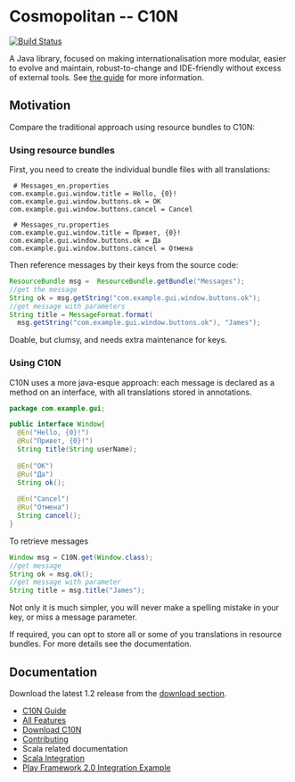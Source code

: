 Cosmopolitan -- C10N
====================
[![Build Status](https://travis-ci.org/rodionmoiseev/c10n.svg?branch=master)](https://travis-ci.org/rodionmoiseev/c10n)

A Java library, focused on making internationalisation more modular, easier
to evolve and maintain, robust-to-change and IDE-friendly without excess of
external tools. See [the guide][C10NGuide] for more information.

Motivation
----------

Compare the traditional approach using resource bundles to C10N:

### Using resource bundles

First, you need to create the individual bundle files with all translations:

```
 # Messages_en.properties
com.example.gui.window.title = Hello, {0}!
com.example.gui.window.buttons.ok = OK
com.example.gui.window.buttons.cancel = Cancel
```

```
 # Messages_ru.properties
com.example.gui.window.title = Привет, {0}!
com.example.gui.window.buttons.ok = Да
com.example.gui.window.buttons.cancel = Отмена
```

Then reference messages by their keys from the source code:

```java
ResourceBundle msg =  ResourceBundle.getBundle("Messages");
//get the message
String ok = msg.getString("com.example.gui.window.buttons.ok");
//get message with parameters
String title = MessageFormat.format(
  msg.getString("com.example.gui.window.buttons.ok"), "James");
```

Doable, but clumsy, and needs extra maintenance for keys.

### Using C10N

C10N uses a more java-esque approach: each message is declared as a
method on an interface, with all translations stored in annotations.

```java
package com.example.gui;

public interface Window{
  @En("Hello, {0}!")
  @Ru("Привет, {0}!")
  String title(String userName);
  
  @En("OK")
  @Ru("Да")
  String ok();
  
  @En("Cancel")
  @Ru("Отмена")
  String cancel();
}
```

To retrieve messages

```java
Window msg = C10N.get(Window.class);
//get message
String ok = msg.ok();
//get message with parameter
String title = msg.title("James");
```

Not only it is much simpler, you will never make a spelling mistake in your key, or miss a message parameter.

If required, you can opt to store all or some of you translations in resource bundles. For more details see the documentation.

Documentation
-------------

Download the latest 1.2 release from the [download section][C10NDownload]. 

* [C10N Guide][C10NGuide]
* [All Features][C10NFeatures]
* [Download C10N][C10NDownload]
* [Contributing][C10NContributing]
* Scala related documentation
 * [Scala Integration][C10NScalaIntegration]
 * [Play Framework 2.0 Integration Example][C10NPlayIntegration]

  [C10NGuide]: https://github.com/rodionmoiseev/c10n/wiki/Overview "C10N Wiki: Guide"
  [C10NDownload]: https://github.com/rodionmoiseev/c10n/wiki/Download "Download C10N"
  [C10NFeatures]: https://github.com/rodionmoiseev/c10n/wiki/Features "C10N Wiki: Features"
  [C10NContributing]: https://github.com/rodionmoiseev/c10n/wiki/Contributing "C10N Wiki: Contributing"
  [C10NScalaIntegration]: https://github.com/rodionmoiseev/c10n/wiki/Scala-Integration "C10N Wiki: Scala Integration"
  [C10NPlayIntegration]: https://github.com/rodionmoiseev/c10n/wiki/Play-Framework-2.0-Integration "C10N Wiki: Play Framework 2.0 Integration"
